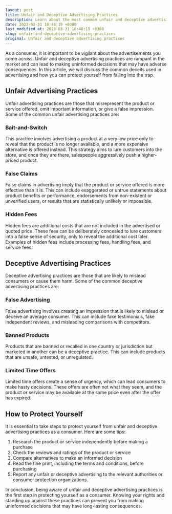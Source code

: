 ```yaml
---
layout: post
title: Unfair and Deceptive Advertising Practices
description: Learn about the most common unfair and deceptive advertising practices and how to protect yourself as a consumer.
date: 2023-03-31 16:48:19 +0300
last_modified_at: 2023-03-31 16:48:19 +0300
slug: unfair-and-deceptive-advertising-practices
original: Unfair and deceptive advertising practices
---
```

As a consumer, it is important to be vigilant about the advertisements you come across. Unfair and deceptive advertising practices are rampant in the market and can lead to making uninformed decisions that may have adverse consequences. In this article, we will discuss the common deceits used in advertising and how you can protect yourself from falling into the trap.

## Unfair Advertising Practices

Unfair advertising practices are those that misrepresent the product or service offered, omit important information, or give a false impression. Some of the common unfair advertising practices are:

### Bait-and-Switch

This practice involves advertising a product at a very low price only to reveal that the product is no longer available, and a more expensive alternative is offered instead. This strategy aims to lure customers into the store, and once they are there, salespeople aggressively push a higher-priced product.

### False Claims

False claims in advertising imply that the product or service offered is more effective than it is. This can include exaggerated or untrue statements about product benefits or performance, endorsements from non-existent or unverified users, or results that are statistically unlikely or impossible.

### Hidden Fees

Hidden fees are additional costs that are not included in the advertised or quoted price. These fees can be deliberately concealed to lure customers into a false sense of security, only to reveal the additional cost later. Examples of hidden fees include processing fees, handling fees, and service fees.

## Deceptive Advertising Practices

Deceptive advertising practices are those that are likely to mislead consumers or cause them harm. Some of the common deceptive advertising practices are:

### False Advertising

False advertising involves creating an impression that is likely to mislead or deceive an average consumer. This can include fake testimonials, fake independent reviews, and misleading comparisons with competitors.

### Banned Products

Products that are banned or recalled in one country or jurisdiction but marketed in another can be a deceptive practice. This can include products that are unsafe, untested, or unregulated.

### Limited Time Offers

Limited time offers create a sense of urgency, which can lead consumers to make hasty decisions. These offers are often not what they seem, and the product or service may be available at the same price even after the offer has expired.

## How to Protect Yourself

It is essential to take steps to protect yourself from unfair and deceptive advertising practices as a consumer. Here are some tips:

1. Research the product or service independently before making a purchase
2. Check the reviews and ratings of the product or service
3. Compare alternatives to make an informed decision
4. Read the fine print, including the terms and conditions, before purchasing
5. Report any unfair or deceptive advertising to the relevant authorities or consumer protection organizations.

In conclusion, being aware of unfair and deceptive advertising practices is the first step in protecting yourself as a consumer. Knowing your rights and standing up against these practices can prevent you from making uninformed decisions that may have long-lasting consequences.